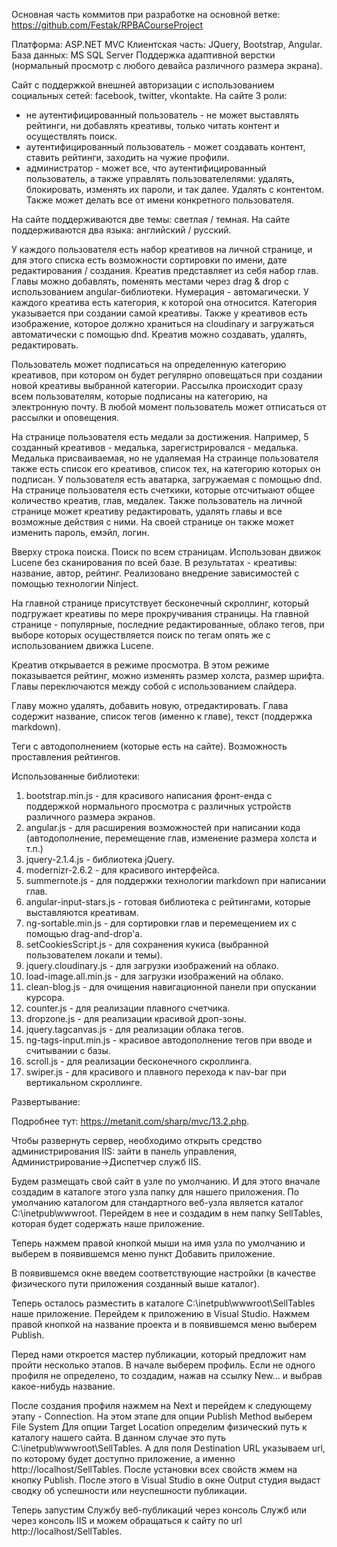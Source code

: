 Основная часть коммитов при разработке на основной ветке:
https://github.com/Festak/RPBACourseProject

Платформа: ASP.NET MVC
Клиентская часть: JQuery, Bootstrap, Angular.
База данных: MS SQL Server
Поддержка адаптивной верстки (нормальный просмотр с любого девайса различного размера экрана).

Сайт с поддержкой внешней авторизации с использованием социальных сетей: facebook, twitter, vkontakte.
На сайте 3 роли:
- не аутентифицированный пользователь - не может выставлять рейтинги, ни добавлять креативы, только читать контент и осуществлять поиск.
- аутентифицированный пользователь - может создавать контент, ставить рейтинги, заходить на чужие профили.
- администратор - может все, что аутентифицированный пользователь, а также управлять пользователелями: удалять, блокировать, изменять их пароли, и так далее.
Удалять с контентом. Также может делать все от имени конкретного пользователя.

На сайте поддерживаются две темы: светлая / темная.
На сайте поддерживаются два языка: английский / русский.

У каждого пользователя есть набор креативов на личной странице, и для этого списка есть возможности сортировки по имени, дате редактирования / создания.
Креатив представляет из себя набор глав. Главы можно добавлять, поменять местами через drag & drop с использованием angular-библиотеки. Нумерация - автомагически.
У каждого креатива есть категория, к которой она относится. Категория указывается при создании самой креативы. Также у креативов есть изображение, которое должно
храниться на cloudinary и загружаться автоматически с помощью dnd.
Креатив можно создавать, удалять, редактировать.

Пользователь может подписаться на определенную категорию креативов, при котором он будет регулярно оповещаться при создании новой креативы выбранной категории.
Рассылка происходит сразу всем пользователям, которые подписаны на категорию, на электронную почту.
В любой момент пользователь может отписаться от рассылки и оповещения.

На странице пользователя есть медали за достижения. Например, 5 созданный креативов - медалька, зарегистрировался - медалька. Медалька присваиваемая, но не удаляемая
На страинце пользователя также есть список его креативов, список тех, на категорию которых он подписан. У пользователя есть аватарка, загружаемая с помощью dnd.
На странице пользователя есть счеткики, которые отсчитыают общее количество креатив, глав, медалек. Также пользователь на личной странице может креативу редактировать,
удалять главы и все возможные действия с ними.
На своей странице он также может изменить пароль, емэйл, логин.


Вверху строка поиска. Поиск по всем страницам. Использован движок Lucene без сканирования по всей базе.
В результатах - креативы: название, автор, рейтинг. 
Реализовано внедрение зависимостей с помощью технологии Ninject.

На главной странице присутствует бесконечный скроллинг, который подгружает креативы по мере прокручивания страницы.
На главной странице - популярные, последние редактированные, облако тегов, при выборе которых осуществляется поиск по тегам опять же с использованием движка Lucene.

Креатив открывается в режиме просмотра. В этом режиме показывается рейтинг, можно изменять размер холста, размер шрифта. Главы переключаются между собой с использованием слайдера.

Главу можно удалять, добавить новую, отредактировать.
Глава содержит название, список тегов (именно к главе), текст (поддержка markdown).

Теги с автодополнением (которые есть на сайте).
Возможность проставления рейтингов.


Использованные библиотеки:
1. bootstrap.min.js - для красивого написания фронт-енда с поддержкой нормального просмотра с различных устройств различного размера экранов.
2. angular.js - для расширения возможностей при написании кода (автодополнение, перемещение глав, изменение размера холста и т.п.)
3. jquery-2.1.4.js - библиотека jQuery.
4. modernizr-2.6.2 - для красивого интерфейса.
5. summernote.js - для поддержки технологии markdown при написании глав.
6. angular-input-stars.js - готовая библиотека с рейтингами, которые выставляются креативам.
7. ng-sortable.min.js - для сортировки глав и перемещением их с помощью drag-and-drop'а.
8. setCookiesScript.js - для сохранения кукиса (выбранной пользователем локали и темы).
9. jquery.cloudinary.js - для загрузки изображений на облако.
10. load-image.all.min.js - для загрузки изображений на облако.
11. clean-blog.js - для очищения навигационной панели при опускании курсора.
12. counter.js - для реализации плавного счетчика.
13. dropzone.js - для реализации красивой дроп-зоны.
14. jquery.tagcanvas.js - для реализации облака тегов.
15. ng-tags-input.min.js - красивое автодополнение тегов при вводе и считывании с базы.
16. scroll.js - для реализации бесконечного скроллинга.
17. swiper.js - для красивого и плавного перехода к nav-bar при вертикальном скроллинге.

Развертывание:

Подробнее тут: https://metanit.com/sharp/mvc/13.2.php.

Чтобы развернуть сервер, необходимо открыть средство администрирования IIS: зайти в панель управления, Администрирование->Диспетчер служб IIS.

Будем размещать свой сайт в узле по умолчанию. И для этого вначале создадим в каталоге этого узла папку для нашего приложения. 
По умолчанию каталогом для стандартного веб-узла является каталог C:\inetpub\wwwroot. 
Перейдем в нее и создадим в нем папку SellTables, которая будет содержать наше приложение.

Теперь нажмем правой кнопкой мыши на имя узла по умолчанию и выберем в появившемся меню пункт Добавить приложение.

В появившемся окне введем соответствующие настройки (в качестве физического пути приложения созданный выше каталог).

Теперь осталось разместить в каталоге C:\inetpub\wwwroot\SellTables наше приложение.
Перейдем к приложению в Visual Studio. 
Нажмем правой кнопкой на название проекта и в появившемся меню выберем Publish.

Перед нами откроется мастер публикации, который предложит нам пройти несколько этапов. 
В начале выберем профиль.
Если не одного профиля не определено, то создадим, нажав на ссылку New... и выбрав какое-нибудь название.

После создания профиля нажмем на Next и перейдем к следующему этапу - Connection. 
На этом этапе для опции Publish Method выберем File System
Для опции Target Location определим физический путь к каталогу нашего сайта. 
В данном случае это путь C:\inetpub\wwwroot\SellTables.
А для поля Destination URL указываем url, по которому будет доступно приложение, а именно http://localhost/SellTables.
После установки всех свойств жмем на кнопку Publish. 
После этого в Visual Studio в окне Output студия выдаст сводку об успешности или неуспешности публикации.

Теперь запустим Службу веб-публикаций через консоль Служб или через консоль IIS и можем обращаться к сайту по url http://localhost/SellTables.


